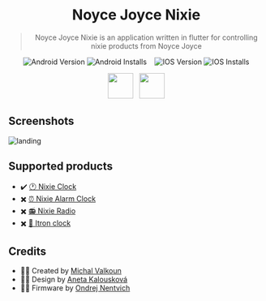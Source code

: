 <div align="center">
  
# Noyce Joyce Nixie
  
>Noyce Joyce Nixie is an application written in flutter for controlling nixie products from Noyce Joyce

![Android Version](https://img.shields.io/endpoint?color=green&logo=google-play&logoColor=green&url=https%3A%2F%2Fplay.cuzi.workers.dev%2Fplay%3Fi%3Dcom.noycejoyce.noycejoycenixie%26l%3DVersion%26m%3D%24version)
![Android Installs](https://img.shields.io/endpoint?color=green&logo=google-play&logoColor=green&url=https%3A%2F%2Fplay.cuzi.workers.dev%2Fplay%3Fi%3Dcom.noycejoyce.noycejoycenixie%26l%3DInstalls%26m%3D%24totalinstalls)
&nbsp;&nbsp;
![IOS Version](https://img.shields.io/badge/Version-1.0.7-blue?logo=appstore)
![IOS Installs](https://img.shields.io/badge/Installs-13-blue?logo=appstore)

[<img src="https://user-images.githubusercontent.com/61146670/164462150-33aece9b-8aae-4fad-b5b3-8fd21461c01a.png" height="50">](https://play.google.com/store/apps/details?id=com.noycejoyce.noycejoycenixie)&nbsp;&nbsp;
[<img src="https://user-images.githubusercontent.com/61146670/164460196-92ad563e-becd-4c42-bd8b-e1aeedec5e61.svg" height="50">](https://apps.apple.com/us/app/noyce-joyce-nixie/id1672340229)
</div>

## Screenshots
![landing](https://drive.google.com/uc?id=1DKlz-4M2vK3cHjAJR61S9oeuRmpMsbQ7)

## Supported products

- ✔️ [🕐 Nixie Clock](https://eshop.3dsimo.com/collections/noyce-joyce/products/nixie-clock)
- ✖️ [⏰ Nixie Alarm Clock](https://eshop.3dsimo.com/collections/noyce-joyce/products/nixie-alarm)
- ✖️ [📻 Nixie Radio](https://eshop.3dsimo.com/collections/noyce-joyce/products/nixie-radio-kit)
- ✖️ [🧪 Itron clock](https://eshop.3dsimo.com/collections/noyce-joyce/products/multi-functional-itron-clock-pre-order)

## Credits

- 👨‍💻 Created by [Michal Valkoun](https://github.com/michalvalkoun)
- 👷‍♀️ Design by [Aneta Kalousková](https://anetakalouskova.com)
- 👨‍🏫 Firmware by [Ondrej Nentvich](https://cz.linkedin.com/in/ond%C5%99ej-nentvich-32542ba9)
